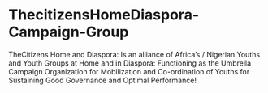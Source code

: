# ThecitizensHomeDiaspora-Campaign-Group
TheCitizens Home and Diaspora: Is an alliance of Africa’s / Nigerian Youths and Youth Groups at Home and in Diaspora: Functioning as the Umbrella Campaign Organization for Mobilization and Co-ordination of Youths for Sustaining Good Governance and Optimal Performance!

